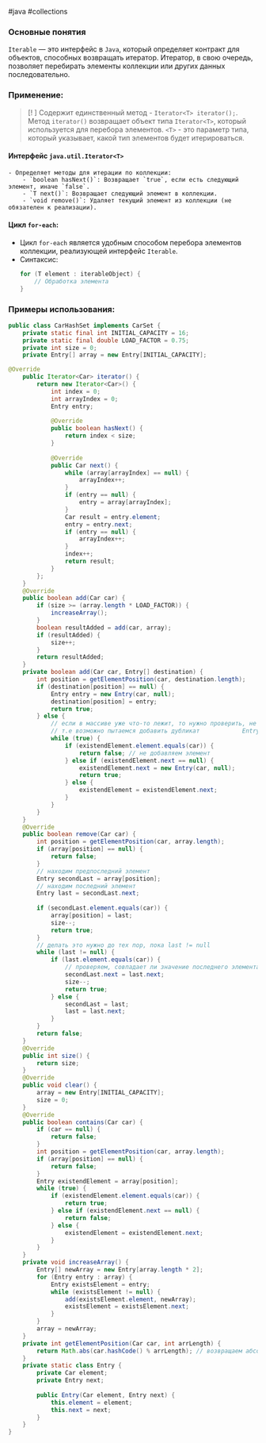 #java #collections
### Основные понятия

`Iterable` — это интерфейс в `Java`, который определяет контракт для объектов, способных возвращать итератор. Итератор, в свою очередь, позволяет перебирать элементы коллекции или других данных последовательно.
### Применение:

 >[! ] Содержит единственный метод - `Iterator<T> iterator();`. Метод `iterator()` возвращает объект типа `Iterator<T>`, который используется для перебора элементов. `<T>` - это параметр типа, который указывает, какой тип элементов будет итерироваться.

#### Интерфейс `java.util.Iterator<T>`

    - Определяет методы для итерации по коллекции:
        - `boolean hasNext()`: Возвращает `true`, если есть следующий элемент, иначе `false`.
        - `T next()`: Возвращает следующий элемент в коллекции.
        - `void remove()`: Удаляет текущий элемент из коллекции (не обязателен к реализации).

#### Цикл `for-each`:

- Цикл `for-each` является удобным способом перебора элементов коллекции, реализующей интерфейс `Iterable`.
- Синтаксис:
    ```java
    for (T element : iterableObject) {
        // Обработка элемента
    }
    ```
### Примеры использования:

```java
public class CarHashSet implements CarSet {  
    private static final int INITIAL_CAPACITY = 16;  
    private static final double LOAD_FACTOR = 0.75;  
    private int size = 0;  
    private Entry[] array = new Entry[INITIAL_CAPACITY];  

@Override  
    public Iterator<Car> iterator() {  
        return new Iterator<Car>() {  
            int index = 0;  
            int arrayIndex = 0;  
            Entry entry;  
  
            @Override  
            public boolean hasNext() {  
                return index < size;  
            }  
  
            @Override  
            public Car next() {  
                while (array[arrayIndex] == null) {  
                    arrayIndex++;  
                }  
                if (entry == null) {  
                    entry = array[arrayIndex];  
                }  
                Car result = entry.element;  
                entry = entry.next;  
                if (entry == null) {  
                    arrayIndex++;  
                }  
                index++;  
                return result;  
            }  
        };  
    }  
    @Override  
    public boolean add(Car car) {  
        if (size >= (array.length * LOAD_FACTOR)) {  
            increaseArray();  
        }  
        boolean resultAdded = add(car, array);  
        if (resultAdded) {  
            size++;  
        }  
        return resultAdded;  
    }  
    private boolean add(Car car, Entry[] destination) {  
        int position = getElementPosition(car, destination.length);  
        if (destination[position] == null) {  
            Entry entry = new Entry(car, null);  
            destination[position] = entry;  
            return true;  
        } else {  
            // если в массиве уже что-то лежит, то нужно проверить, не совпадает ли этот элемент с нашим объектом  
            // т.е возможно пытаемся добавить дубликат            Entry existendElement = destination[position];  
            while (true) {  
                if (existendElement.element.equals(car)) {  
                    return false; // не добавляем элемент  
                } else if (existendElement.next == null) {  
                    existendElement.next = new Entry(car, null);  
                    return true;  
                } else {  
                    existendElement = existendElement.next;  
                }  
            }  
        }  
    }  
    @Override  
    public boolean remove(Car car) {  
        int position = getElementPosition(car, array.length);  
        if (array[position] == null) {  
            return false;  
        }  
        // находим предпоследний элемент  
        Entry secondLast = array[position];  
        // находим последний элемент  
        Entry last = secondLast.next;  
  
        if (secondLast.element.equals(car)) {  
            array[position] = last;  
            size--;  
            return true;  
        }  
        // делать это нужно до тех пор, пока last != null  
        while (last != null) {  
            if (last.element.equals(car)) {  
                // проверяем, совпадает ли значение последнего элемента  
                secondLast.next = last.next;  
                size--;  
                return true;  
            } else {  
                secondLast = last;  
                last = last.next;  
            }  
        }  
        return false;  
    }  
    @Override  
    public int size() {  
        return size;  
    }  
    @Override  
    public void clear() {  
        array = new Entry[INITIAL_CAPACITY];  
        size = 0;  
    }  
    @Override  
    public boolean contains(Car car) {  
        if (car == null) {  
            return false;  
        }  
        int position = getElementPosition(car, array.length);  
        if (array[position] == null) {  
            return false;  
        }  
        Entry existendElement = array[position];  
        while (true) {  
            if (existendElement.element.equals(car)) {  
                return true;  
            } else if (existendElement.next == null) {  
                return false;  
            } else {  
                existendElement = existendElement.next;  
            }  
        }  
    }  
    private void increaseArray() {  
        Entry[] newArray = new Entry[array.length * 2];  
        for (Entry entry : array) {  
            Entry existsElement = entry;  
            while (existsElement != null) {  
                add(existsElement.element, newArray);  
                existsElement = existsElement.next;  
            }  
        }  
        array = newArray;  
    }  
    private int getElementPosition(Car car, int arrLength) {  
        return Math.abs(car.hashCode() % arrLength); // возвращаем абсолютное значение числа, если значение выйдет отрицательным  
    }    
    private static class Entry {  
        private Car element;  
        private Entry next;  
  
        public Entry(Car element, Entry next) {  
            this.element = element;  
            this.next = next;  
        }  
    }  
}
```

